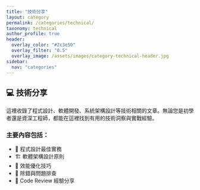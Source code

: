 ```yaml
---
title: "技術分享"
layout: category
permalink: /categories/technical/
taxonomy: technical
author_profile: true
header:
  overlay_color: "#2c3e50"
  overlay_filter: "0.5"
  overlay_image: /assets/images/category-technical-header.jpg
sidebar:
  nav: "categories"
---
```


## 💻 技術分享

這裡收錄了程式設計、軟體開發、系統架構設計等技術相關的文章。無論您是初學者還是資深工程師，都能在這裡找到有用的技術洞察與實戰經驗。

### 主要內容包括：
- 🔧 程式設計最佳實務
- 🏗️ 軟體架構設計原則  
- 🚀 效能優化技巧
- 🐛 除錯與問題排查
- 📝 Code Review 經驗分享